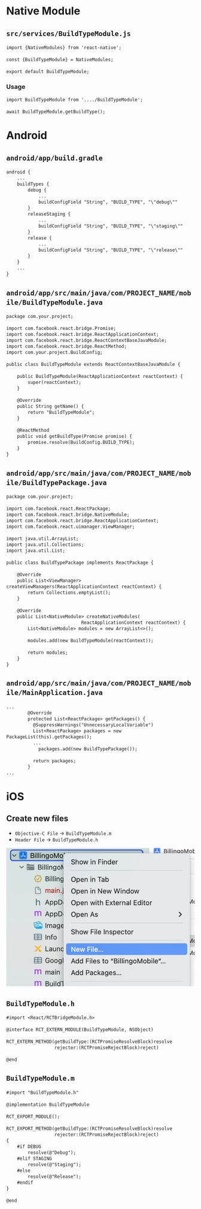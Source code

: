 # Native Module

## `src/services/BuildTypeModule.js`

```
import {NativeModules} from 'react-native';

const {BuildTypeModule} = NativeModules;

export default BuildTypeModule;
```

### Usage

```
import BuildTypeModule from '..../BuildTypeModule';

await BuildTypeModule.getBuildType();
```

# Android

## `android/app/build.gradle`

```
android {
    ...
    buildTypes {
        debug {
            ...
            buildConfigField "String", "BUILD_TYPE", "\"debug\""
        }
        releaseStaging {
            ...
            buildConfigField "String", "BUILD_TYPE", "\"staging\""
        }
        release {
            ...
            buildConfigField "String", "BUILD_TYPE", "\"release\""
        }
    }
    ...
}
```

## `android/app/src/main/java/com/PROJECT_NAME/mobile/BuildTypeModule.java`

```
package com.your.project;

import com.facebook.react.bridge.Promise;
import com.facebook.react.bridge.ReactApplicationContext;
import com.facebook.react.bridge.ReactContextBaseJavaModule;
import com.facebook.react.bridge.ReactMethod;
import com.your.project.BuildConfig;

public class BuildTypeModule extends ReactContextBaseJavaModule {

    public BuildTypeModule(ReactApplicationContext reactContext) {
        super(reactContext);
    }

    @Override
    public String getName() {
        return "BuildTypeModule";
    }

    @ReactMethod
    public void getBuildType(Promise promise) {
        promise.resolve(BuildConfig.BUILD_TYPE);
    }
}
```

## `android/app/src/main/java/com/PROJECT_NAME/mobile/BuildTypePackage.java`

```
package com.your.project;

import com.facebook.react.ReactPackage;
import com.facebook.react.bridge.NativeModule;
import com.facebook.react.bridge.ReactApplicationContext;
import com.facebook.react.uimanager.ViewManager;

import java.util.ArrayList;
import java.util.Collections;
import java.util.List;

public class BuildTypePackage implements ReactPackage {

    @Override
    public List<ViewManager> createViewManagers(ReactApplicationContext reactContext) {
        return Collections.emptyList();
    }

    @Override
    public List<NativeModule> createNativeModules(
                            ReactApplicationContext reactContext) {
        List<NativeModule> modules = new ArrayList<>();

        modules.add(new BuildTypeModule(reactContext));

        return modules;
    }
}
```

## `android/app/src/main/java/com/PROJECT_NAME/mobile/MainApplication.java`

```
...
        @Override
        protected List<ReactPackage> getPackages() {
          @SuppressWarnings("UnnecessaryLocalVariable")
          List<ReactPackage> packages = new PackageList(this).getPackages();
          ...
            packages.add(new BuildTypePackage());

          return packages;
        }
...
```

# iOS 

## Create new files

* `Objective-C File` -> `BuildTypeModule.m`
* `Header File` -> `BuildTypeModule.h`

![](../images/multiple_environment_xcode_add_new_file.png)

## `BuildTypeModule.h`

```
#import <React/RCTBridgeModule.h>

@interface RCT_EXTERN_MODULE(BuildTypeModule, NSObject)

RCT_EXTERN_METHOD(getBuildType:(RCTPromiseResolveBlock)resolve
                  rejecter:(RCTPromiseRejectBlock)reject)

@end
```

## `BuildTypeModule.m`

```
#import "BuildTypeModule.h"

@implementation BuildTypeModule

RCT_EXPORT_MODULE();

RCT_EXPORT_METHOD(getBuildType:(RCTPromiseResolveBlock)resolve
                  rejecter:(RCTPromiseRejectBlock)reject)
{
    #if DEBUG
        resolve(@"Debug");
    #elif STAGING
        resolve(@"Staging");
    #else
        resolve(@"Release");
    #endif
}

@end
```

